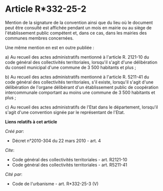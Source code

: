 # Article R*332-25-2

Mention de la signature de la convention ainsi que du lieu où le document peut être consulté est affichée pendant un mois en
mairie ou au siège de l'établissement public compétent et, dans ce cas, dans les mairies des communes membres concernées.

Une même mention en est en outre publiée :

a) Au recueil des actes administratifs mentionné à l'article R. 2121-10 du code général des collectivités territoriales,
lorsqu'il s'agit d'une délibération du conseil municipal d'une commune de 3 500 habitants et plus ;

b) Au recueil des actes administratifs mentionné à l'article R. 5211-41 du code général des collectivités territoriales, s'il
existe, lorsqu'il s'agit d'une délibération de l'organe délibérant d'un établissement public de coopération intercommunale
comportant au moins une commune de 3 500 habitants et plus ;

c) Au recueil des actes administratifs de l'Etat dans le département, lorsqu'il s'agit d'une convention signée par le
représentant de l'Etat.

**Liens relatifs à cet article**

_Créé par_:

  - Décret n°2010-304 du 22 mars 2010 - art. 4

_Cite_:

  - Code général des collectivités territoriales - art. R2121-10
  - Code général des collectivités territoriales - art. R5211-41

_Cité par_:

  - Code de l'urbanisme - art. R*332-25-3 (V)
